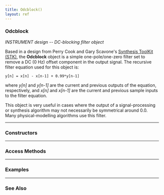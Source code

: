 ```yaml
---
title: Odcblock()
layout: ref
---
```


### Odcblock

*INSTRUMENT design -- DC-blocking filter object*  
  
Based in a design from Perry Cook and Gary Scavone's [Synthesis ToolKit
(STK)](http://www.cs.princeton.edu/~prc/NewWork.php#STK), the
**Odcblock** object is a simple one-pole/one-zero filter set to remove a
DC (0 Hz) offset component in the output signal. The recursive filter
equation used for this object is:

    y[n] = x[n] - x[n-1] + 0.99*y[n-1]

where *y\[n\]* and *y\[n-1\]* are the current and previous outputs of
the equation, respectively, and *x\[n\]* and *x\[n-1\]* are the current
and previous sample inputs to the filter equation.

This object is very useful in cases where the output of a
signal-processing or synthesis algorithm may not necessarily be
symmetrical around 0.0. Many physical-modelling algorithms use this
filter.

-----

### Constructors

-----

### Access Methods

  

-----

### Examples

  

-----

### See Also
